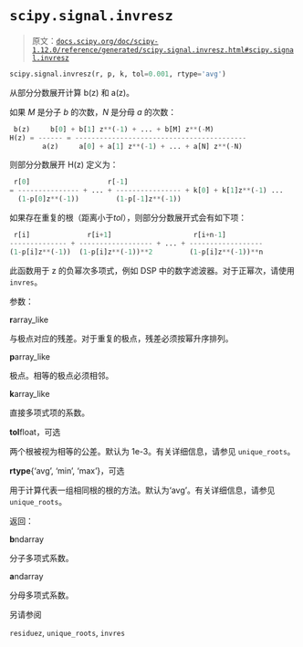 # `scipy.signal.invresz`

> 原文：[`docs.scipy.org/doc/scipy-1.12.0/reference/generated/scipy.signal.invresz.html#scipy.signal.invresz`](https://docs.scipy.org/doc/scipy-1.12.0/reference/generated/scipy.signal.invresz.html#scipy.signal.invresz)

```py
scipy.signal.invresz(r, p, k, tol=0.001, rtype='avg')
```

从部分分数展开计算 b(z) 和 a(z)。

如果 *M* 是分子 *b* 的次数，*N* 是分母 *a* 的次数：

```py
 b(z)     b[0] + b[1] z**(-1) + ... + b[M] z**(-M)
H(z) = ------ = ------------------------------------------
        a(z)     a[0] + a[1] z**(-1) + ... + a[N] z**(-N) 
```

则部分分数展开 H(z) 定义为：

```py
 r[0]                   r[-1]
= --------------- + ... + ---------------- + k[0] + k[1]z**(-1) ...
  (1-p[0]z**(-1))         (1-p[-1]z**(-1)) 
```

如果存在重复的根（距离小于*tol*），则部分分数展开式会有如下项：

```py
 r[i]              r[i+1]                    r[i+n-1]
-------------- + ------------------ + ... + ------------------
(1-p[i]z**(-1))  (1-p[i]z**(-1))**2         (1-p[i]z**(-1))**n 
```

此函数用于 z 的负幂次多项式，例如 DSP 中的数字滤波器。对于正幂次，请使用 `invres`。

参数：

**r**array_like

与极点对应的残差。对于重复的极点，残差必须按幂升序排列。

**p**array_like

极点。相等的极点必须相邻。

**k**array_like

直接多项式项的系数。

**tol**float，可选

两个根被视为相等的公差。默认为 1e-3。有关详细信息，请参见 `unique_roots`。

**rtype**{‘avg’, ‘min’, ‘max’}，可选

用于计算代表一组相同根的根的方法。默认为‘avg’。有关详细信息，请参见 `unique_roots`。

返回：

**b**ndarray

分子多项式系数。

**a**ndarray

分母多项式系数。

另请参阅

`residuez`, `unique_roots`, `invres`
